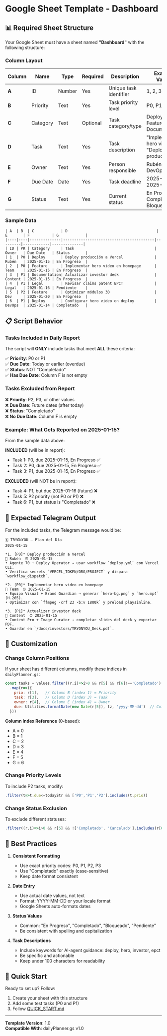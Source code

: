 # Google Sheet Template - Dashboard

## 📊 Required Sheet Structure

Your Google Sheet must have a sheet named **"Dashboard"** with the following structure:

### Column Layout

| Column | Name | Type | Required | Description | Example Values |
|--------|------|------|----------|-------------|----------------|
| **A** | ID | Number | Yes | Unique task identifier | 1, 2, 3... |
| **B** | Priority | Text | Yes | Task priority level | P0, P1, P2, P3 |
| **C** | Category | Text | Optional | Task category/type | Deploy, Feature, Bug, Documentation |
| **D** | Task | Text | Yes | Task description | "Implementar hero video", "Deploy producción" |
| **E** | Owner | Text | Yes | Person responsible | Rubén, Team, DevOps |
| **F** | Due Date | Date | Yes | Task deadline | 2025-01-15, 2025-01-20 |
| **G** | Status | Text | Yes | Current status | En Progreso, Completado, Bloqueado |

### Sample Data

```
| A  | B  | C            | D                                        | E       | F          | G            |
|----|----|--------------|-----------------------------------------|---------|------------|--------------|
| ID | PR | Category     | Task                                    | Owner   | Due Date   | Status       |
| 1  | P0 | Deploy       | Deploy producción a Vercel              | Rubén   | 2025-01-15 | En Progreso  |
| 2  | P0 | Feature      | Implementar hero video en homepage      | Team    | 2025-01-15 | En Progreso  |
| 3  | P1 | Documentation| Actualizar investor deck                | Content | 2025-01-15 | En Progreso  |
| 4  | P1 | Legal        | Revisar claims patent EPCT              | Legal   | 2025-01-16 | Pendiente    |
| 5  | P2 | Feature      | Optimizar módulos 3D                    | Dev     | 2025-01-20 | En Progreso  |
| 6  | P1 | Deploy       | Configurar hero video en deploy         | DevOps  | 2025-01-14 | Completado   |
```

## 📋 Script Behavior

### Tasks Included in Daily Report

The script will **ONLY** include tasks that meet **ALL** these criteria:

✅ **Priority**: P0 or P1  
✅ **Due Date**: Today or earlier (overdue)  
✅ **Status**: NOT "Completado"  
✅ **Has Due Date**: Column F is not empty

### Tasks Excluded from Report

❌ **Priority**: P2, P3, or other values  
❌ **Due Date**: Future dates (after today)  
❌ **Status**: "Completado"  
❌ **No Due Date**: Column F is empty

### Example: What Gets Reported on 2025-01-15?

From the sample data above:

**INCLUDED** (will be in report):
- Task 1: P0, due 2025-01-15, En Progreso ✅
- Task 2: P0, due 2025-01-15, En Progreso ✅
- Task 3: P1, due 2025-01-15, En Progreso ✅

**EXCLUDED** (will NOT be in report):
- Task 4: P1, but due 2025-01-16 (future) ❌
- Task 5: P2 priority (not P0 or P1) ❌
- Task 6: P1, but status is "Completado" ❌

## 🎯 Expected Telegram Output

For the included tasks, the Telegram message would be:

```
🗓️ TRYONYOU – Plan del Día
2025-01-15

*1. [P0]* Deploy producción a Vercel
👤 Rubén  ⏰ 2025-01-15
• Agente 70 + Deploy Operator → usar workflow `deploy.yml` con Vercel CLI.
• Verifica secrets `VERCEL_TOKEN/ORG/PROJECT` y dispara `workflow_dispatch`.

*2. [P0]* Implementar hero video en homepage
👤 Team  ⏰ 2025-01-15
• Equipo Visual + Brand Guardian → generar `hero-bg.png` y `hero.mp4` (H.265).
• Optimizar con `ffmpeg -crf 23 -b:v 1800k` y preload playsinline.

*3. [P1]* Actualizar investor deck
👤 Content  ⏰ 2025-01-15
• Content Pro + Image Curator → completar slides del deck y exportar PDF.
• Guardar en `/docs/investors/TRYONYOU_Deck.pdf`.
```

## 🔧 Customization

### Change Column Positions

If your sheet has different columns, modify these indices in `dailyPlanner.gs`:

```javascript
const tasks = values.filter((r,i)=>i>0 && r[5] && r[6]!=='Completado')
  .map(r=>({
    prio: r[1],   // Column B (index 1) = Priority
    task: r[3],   // Column D (index 3) = Task
    owner: r[4],  // Column E (index 4) = Owner
    due: Utilities.formatDate(new Date(r[5]), tz, 'yyyy-MM-dd')  // Column F (index 5) = Due Date
  }))
```

**Column Index Reference** (0-based):
- A = 0
- B = 1
- C = 2
- D = 3
- E = 4
- F = 5
- G = 6

### Change Priority Levels

To include P2 tasks, modify:

```javascript
.filter(t=>t.due<=todayStr && ['P0','P1','P2'].includes(t.prio))
```

### Change Status Exclusion

To exclude different statuses:

```javascript
.filter((r,i)=>i>0 && r[5] && !['Completado', 'Cancelado'].includes(r[6]))
```

## 📝 Best Practices

1. **Consistent Formatting**
   - Use exact priority codes: P0, P1, P2, P3
   - Use "Completado" exactly (case-sensitive)
   - Keep date format consistent

2. **Date Entry**
   - Use actual date values, not text
   - Format: YYYY-MM-DD or your locale format
   - Google Sheets auto-formats dates

3. **Status Values**
   - Common: "En Progreso", "Completado", "Bloqueado", "Pendiente"
   - Be consistent with spelling and capitalization

4. **Task Descriptions**
   - Include keywords for AI-agent guidance: deploy, hero, investor, epct
   - Be specific and actionable
   - Keep under 100 characters for readability

## 🔗 Quick Start

Ready to set up? Follow:
1. Create your sheet with this structure
2. Add some test tasks (P0 and P1)
3. Follow [QUICK_START.md](./QUICK_START.md)

---

**Template Version**: 1.0  
**Compatible With**: dailyPlanner.gs v1.0
